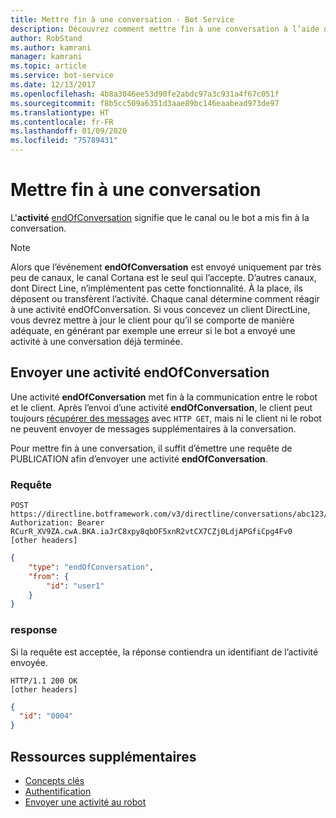 ```yaml
---
title: Mettre fin à une conversation - Bot Service
description: Découvrez comment mettre fin à une conversation à l’aide de l’API Direct Line v3.0.
author: RobStand
ms.author: kamrani
manager: kamrani
ms.topic: article
ms.service: bot-service
ms.date: 12/13/2017
ms.openlocfilehash: 4b8a3046ee53d90fe2abdc97a3c931a4f67c051f
ms.sourcegitcommit: f8b5cc509a6351d3aae89bc146eaabead973de97
ms.translationtype: HT
ms.contentlocale: fr-FR
ms.lasthandoff: 01/09/2020
ms.locfileid: "75789431"
---
```

# <a name="end-a-conversation"></a>Mettre fin à une conversation

L'**activité** [endOfConversation](https://aka.ms/botSpecs-activitySchema) signifie que le canal ou le bot a mis fin à la conversation. 

> [!NOTE] 
> Alors que l’événement **endOfConversation** est envoyé uniquement par très peu de canaux, le canal Cortana est le seul qui l’accepte. D’autres canaux, dont Direct Line, n’implémentent pas cette fonctionnalité. À la place, ils déposent ou transfèrent l’activité. Chaque canal détermine comment réagir à une activité endOfConversation. Si vous concevez un client DirectLine, vous devrez mettre à jour le client pour qu’il se comporte de manière adéquate, en générant par exemple une erreur si le bot a envoyé une activité à une conversation déjà terminée.

## <a name="send-an-endofconversation-activity"></a>Envoyer une activité endOfConversation

Une activité **endOfConversation** met fin à la communication entre le robot et le client. Après l’envoi d’une activité **endOfConversation**, le client peut toujours [récupérer des messages](bot-framework-rest-direct-line-3-0-receive-activities.md#http-get) avec `HTTP GET`, mais ni le client ni le robot ne peuvent envoyer de messages supplémentaires à la conversation. 

Pour mettre fin à une conversation, il suffit d’émettre une requête de PUBLICATION afin d’envoyer une activité **endOfConversation**.

### <a name="request"></a>Requête

```http
POST https://directline.botframework.com/v3/directline/conversations/abc123/activities
Authorization: Bearer RCurR_XV9ZA.cwA.BKA.iaJrC8xpy8qbOF5xnR2vtCX7CZj0LdjAPGfiCpg4Fv0
[other headers]
```

```json
{
    "type": "endOfConversation",
    "from": {
        "id": "user1"
    }
}
```

### <a name="response"></a>response

Si la requête est acceptée, la réponse contiendra un identifiant de l’activité envoyée.

```http
HTTP/1.1 200 OK
[other headers]
```

```json
{
  "id": "0004"
}
```

## <a name="additional-resources"></a>Ressources supplémentaires

- [Concepts clés](bot-framework-rest-direct-line-3-0-concepts.md)
- [Authentification](bot-framework-rest-direct-line-3-0-authentication.md)
- [Envoyer une activité au robot](bot-framework-rest-direct-line-3-0-send-activity.md)
